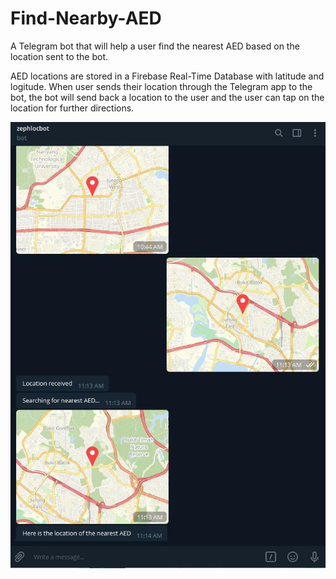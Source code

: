 # Find-Nearby-AED
A Telegram bot that will help a user find the nearest AED based on the location sent to the bot.

AED locations are stored in a Firebase Real-Time Database with latitude and logitude. When user sends their location through the Telegram app to the bot, the bot will send back a location to the user and the user can tap on the location for further directions.

![screenshot of bot](Images/screenshot.jpg)
